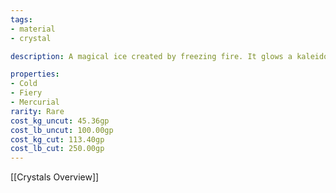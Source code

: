 ```yaml
---
tags:
- material
- crystal

description: A magical ice created by freezing fire. It glows a kaleidoscope of reds, yellows, oranges, and blue. The spells used to create this is a carefully guarded secret.

properties:
- Cold
- Fiery
- Mercurial
rarity: Rare
cost_kg_uncut: 45.36gp
cost_lb_uncut: 100.00gp
cost_kg_cut: 113.40gp
cost_lb_cut: 250.00gp
---
```

[[Crystals Overview]]